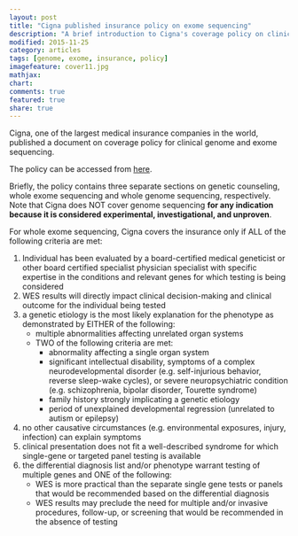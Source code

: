 ```yaml
---
layout: post
title: "Cigna published insurance policy on exome sequencing"
description: "A brief introduction to Cigna's coverage policy on clinical exome sequencing."
modified: 2015-11-25
category: articles
tags: [genome, exome, insurance, policy]
imagefeature: cover11.jpg
mathjax: 
chart: 
comments: true
featured: true
share: true
---
```


Cigna, one of the largest medical insurance companies in the world, published a document on coverage policy for clinical genome and exome sequencing. 

The policy can be accessed from [here](https://cignaforhcp.cigna.com/public/content/pdf/coveragePolicies/medical/mm_0519_coveragepositioncriteria_exome_genome_sequence.pdf).

Briefly, the policy contains three separate sections on genetic counseling, whole exome sequencing and whole genome sequencing, respectively. Note that Cigna does NOT cover genome sequencing **for any indication because it is considered experimental, investigational, and unproven**.

For whole exome sequencing, Cigna covers the insurance only if ALL of the following criteria are met:

1. Individual has been evaluated by a board-certified medical geneticist or other board certified specialist
physician specialist with specific expertise in the conditions and relevant genes for which testing is
being considered 
2. WES results will directly impact clinical decision-making and clinical outcome for the individual being
tested 
3. a genetic etiology is the most likely explanation for the phenotype as demonstrated by EITHER of the following:
    * multiple abnormalities affecting unrelated organ systems
    * TWO of the following criteria are met:
        - abnormality affecting a single organ system
        - significant intellectual disability, symptoms of a complex neurodevelopmental disorder (e.g. self-injurious behavior, reverse sleep-wake cycles), or severe neuropsychiatric condition (e.g. schizophrenia, bipolar disorder, Tourette syndrome)
        - family history strongly implicating a genetic etiology
        - period of unexplained developmental regression (unrelated to autism or epilepsy)
4. no other causative circumstances (e.g. environmental exposures, injury, infection) can explain
symptoms
5. clinical presentation does not fit a well-described syndrome for which single-gene or targeted panel
testing is available
6. the differential diagnosis list and/or phenotype warrant testing of multiple genes and ONE of the
following:
    * WES is more practical than the separate single gene tests or panels that would be
recommended based on the differential diagnosis
    * WES results may preclude the need for multiple and/or invasive procedures, follow-up, or
screening that would be recommended in the absence of testing

